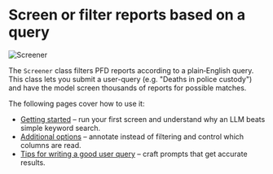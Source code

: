 # Screen or filter reports based on a query

![Screener](../assets/screener.png)


The `Screener` class filters PFD reports according to a plain‑English query. This class lets you submit a user-query (e.g. "Deaths in police custody") and have the model screen thousands of reports for possible matches.

The following pages cover how to use it:

- [Getting started](basics.md) – run your first screen and understand why an LLM beats simple keyword search.
- [Additional options](options.md) – annotate instead of filtering and control which columns are read.
- [Tips for writing a good user query](tips.md) – craft prompts that get accurate results.
